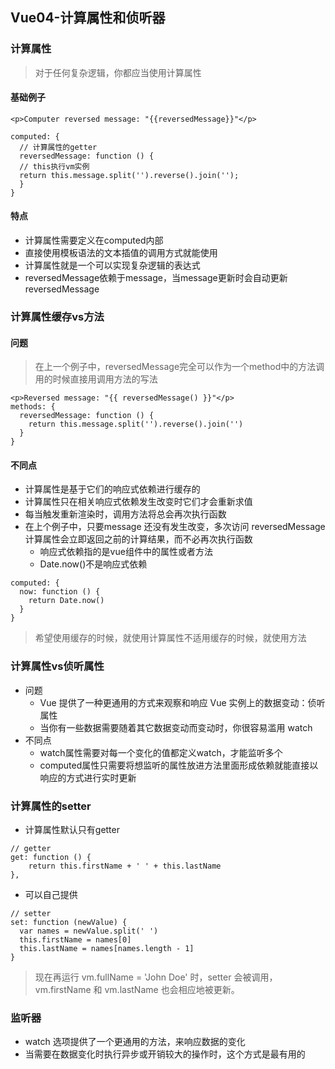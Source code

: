 ## Vue04-计算属性和侦听器
### 计算属性
> 对于任何复杂逻辑，你都应当使用计算属性
#### 基础例子
```
<p>Computer reversed message: "{{reversedMessage}}"</p>

computed: {
  // 计算属性的getter
  reversedMessage: function () {
  // this执行vm实例
  return this.message.split('').reverse().join('');
  }
}
```
#### 特点
* 计算属性需要定义在computed内部
* 直接使用模板语法的文本插值的调用方式就能使用
* 计算属性就是一个可以实现复杂逻辑的表达式
* reversedMessage依赖于message，当message更新时会自动更新reversedMessage

### 计算属性缓存vs方法
#### 问题
> 在上一个例子中，reversedMessage完全可以作为一个method中的方法调用的时候直接用调用方法的写法
```
<p>Reversed message: "{{ reversedMessage() }}"</p>
methods: {
  reversedMessage: function () {
    return this.message.split('').reverse().join('')
  }
}
```
#### 不同点
* 计算属性是基于它们的响应式依赖进行缓存的
* 计算属性只在相关响应式依赖发生改变时它们才会重新求值
* 每当触发重新渲染时，调用方法将总会再次执行函数
* 在上个例子中，只要message 还没有发生改变，多次访问 reversedMessage 计算属性会立即返回之前的计算结果，而不必再次执行函数
  * 响应式依赖指的是vue组件中的属性或者方法
  * Date.now()不是响应式依赖
```
computed: {
  now: function () {
    return Date.now()
  }
}
```
> 希望使用缓存的时候，就使用计算属性不适用缓存的时候，就使用方法

### 计算属性vs侦听属性
* 问题
  * Vue 提供了一种更通用的方式来观察和响应 Vue 实例上的数据变动：侦听属性
  * 当你有一些数据需要随着其它数据变动而变动时，你很容易滥用 watch
* 不同点
  * watch属性需要对每一个变化的值都定义watch，才能监听多个
  * computed属性只需要将想监听的属性放进方法里面形成依赖就能直接以响应的方式进行实时更新
### 计算属性的setter
* 计算属性默认只有getter
```
// getter
get: function () {
    return this.firstName + ' ' + this.lastName
},
```
* 可以自己提供
```
// setter
set: function (newValue) {
  var names = newValue.split(' ')
  this.firstName = names[0]
  this.lastName = names[names.length - 1]
}
```
> 现在再运行 vm.fullName = 'John Doe' 时，setter 会被调用，vm.firstName 和 vm.lastName 也会相应地被更新。
### 监听器
* watch 选项提供了一个更通用的方法，来响应数据的变化
* 当需要在数据变化时执行异步或开销较大的操作时，这个方式是最有用的
